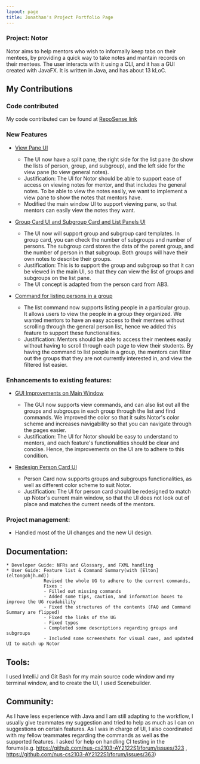 ```yaml
---
layout: page
title: Jonathan's Project Portfolio Page
---
```


### Project: Notor

Notor aims to help mentors who wish to informally keep tabs on their mentees, by providing a quick way to take notes and
mantain records on their mentees. The user interacts with it using a CLI, and it has a GUI created with JavaFX. It is
written in Java, and has about 13 kLoC.

## My Contributions

### **Code contributed**

My code contributed can be found at [RepoSense link](https://nus-cs2103-ay2122s1.github.io/tp-dashboard/?tabOpen=true&tabType=authorship&tabAuthor=HalphasX&tabRepo=AY2122S1-CS2103T-W08-1%2Ftp%5Bmaster%5D&authorshipFileTypes=docs~functional-code~test-code)

### **New Features**

* [View Pane UI](https://github.com/AY2122S1-CS2103T-W08-1/tp/pull/103)
  * The UI now have a split pane, the right side for the list pane (to show the lists of person, group, and subgroup),
    and the left side for the view pane (to view general notes).
  * Justification: The UI for Notor should be able to support ease of access on viewing notes for mentor, and that includes the general notes.
  To be able to view the notes easily, we want to implement a view pane to show the notes that mentors have.
  * Modified the main window UI to support viewing pane, so that mentors can easily view the notes they want.

* [Group Card UI and Subgroup Card and List Panels UI](https://github.com/AY2122S1-CS2103T-W08-1/tp/pull/143)
  * The UI now will support group and subgroup card templates. In group card, you can check the number of subgroups and number of persons.
    The subgroup card stores the data of the parent group, and the number of person in that subgroup. Both groups will have their own notes
    to describe their groups.
  * Justification: This is to support the group and subgroup so that it can be viewed in the main UI, so that they can view
  the list of groups and subgroups on the list pane.
  * The UI concept is adapted from the person card from AB3.

* [Command for listing persons in a group](https://github.com/AY2122S1-CS2103T-W08-1/tp/pull/147)
  * The list command now supports listing people in a particular group. It allows users to view the people in a group they organized.
    We wanted mentors to have an easy access to their mentees without scrolling through the general person list, hence we
    added this feature to support these functionalities.
  * Justification: Mentors should be able to access their mentees easily without having to scroll through each page to view their students.
    By having the command to list people in a group, the mentors can filter out the groups that they are not currently interested in, and view the
    filtered list easier.


### **Enhancements to existing features**:

* [GUI Improvements on Main Window](https://github.com/AY2122S1-CS2103T-W08-1/tp/pull/141/commits)
  * The GUI now supports view commands, and can also list out all the groups and subgroups in each group through the list and find commands.
    We improved the color so that it suits Notor's color scheme and increases navigability so that you can navigate through the pages easier.
  * Justification: The UI for Notor should be easy to understand to mentors, and each feature's functionalities should be clear and concise.
    Hence, the improvements on the UI are to adhere to this condition.

* [Redesign Person Card UI](https://github.com/AY2122S1-CS2103T-W08-1/tp/pull/141/commits)
  * Person Card now supports groups and subgroups functionalities, as well as different color scheme to suit Notor.
  * Justification: The UI for person card should be redesigned to match up Notor's current main window, so that
  the UI does not look out of place and matches the current needs of the mentors.

### **Project management**:
  * Handled most of the UI changes and the new UI design.

## **Documentation**:
    * Developer Guide: NFRs and Glossary, and FXML handling
    * User Guide: Feature list & Command Summary(with [Elton](eltongohjh.md))
                  Revised the whole UG to adhere to the current commands,
                  Fixes :
                  - Filled out missing commands
                  - Added some tips, caution, and information boxes to improve the UG readability
                  - Fixed the structures of the contents (FAQ and Command Summary are flipped)
                  - Fixed the links of the UG
                  - Fixed typos
                  - Completed some descriptions regarding groups and subgroups
                  - Included some screenshots for visual cues, and updated UI to match up Notor

## **Tools**:
I used IntelliJ and Git Bash for my main source code window and my terminal window, and to create the UI, I used Scenebuilder.

## **Community**:

  As I have less experience with Java and I am still adapting to the workflow, I usually give teammates my suggestion and tried
  to help as much as I can on suggestions on certain features. As I was in charge of UI, I also coordinated with my fellow teammates
  regarding the commands as well as the supported features.
  I asked for help on handling CI testing in the forums(e.g. https://github.com/nus-cs2103-AY2122S1/forum/issues/323 ,  https://github.com/nus-cs2103-AY2122S1/forum/issues/363)

